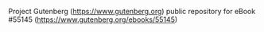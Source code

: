 Project Gutenberg (https://www.gutenberg.org) public repository for
eBook #55145 (https://www.gutenberg.org/ebooks/55145)
